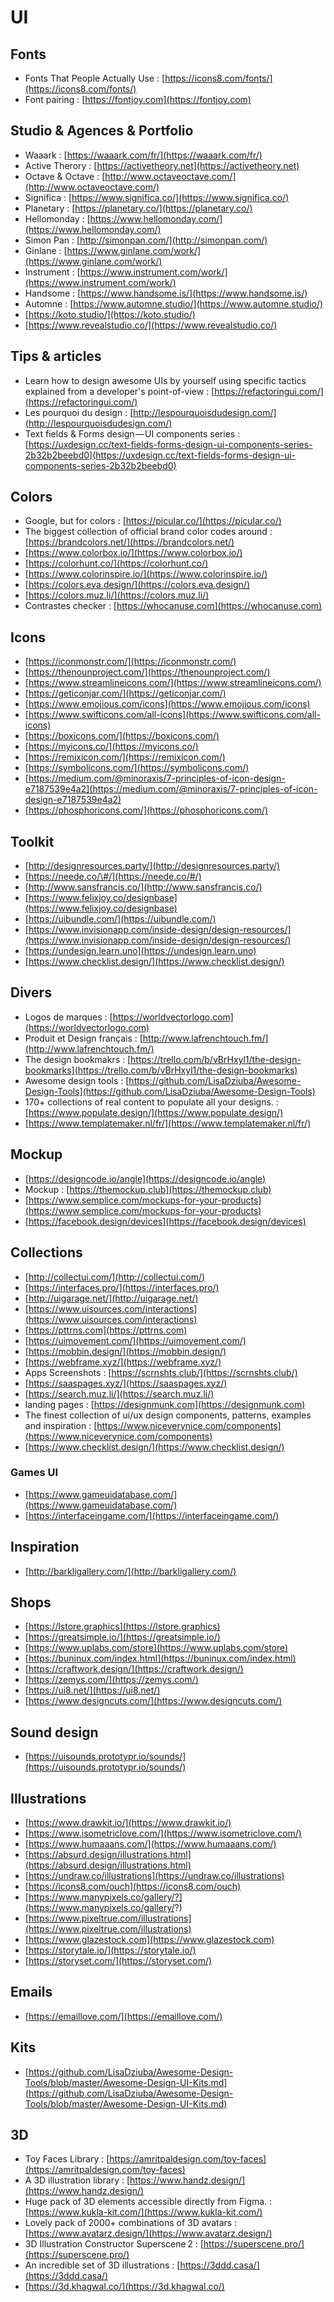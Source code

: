 # UI

## Fonts

* Fonts That People Actually Use : [https://icons8.com/fonts/](https://icons8.com/fonts/)
* Font pairing : [https://fontjoy.com](https://fontjoy.com)

## Studio & Agences & Portfolio

* Waaark : [https://waaark.com/fr/](https://waaark.com/fr/)
* Active Therory : [https://activetheory.net](https://activetheory.net)
* Octave & Octave : [http://www.octaveoctave.com/](http://www.octaveoctave.com/)
* Significa : [https://www.significa.co/](https://www.significa.co/)
* Planetary : [https://planetary.co/](https://planetary.co/)
* Hellomonday : [https://www.hellomonday.com/](https://www.hellomonday.com/)
* Simon Pan : [http://simonpan.com/](http://simonpan.com/)
* Ginlane : [https://www.ginlane.com/work/](https://www.ginlane.com/work/)
* Instrument : [https://www.instrument.com/work/](https://www.instrument.com/work/)
* Handsome : [https://www.handsome.is/](https://www.handsome.is/)
* Automne : [https://www.automne.studio/](https://www.automne.studio/)
* [https://koto.studio/](https://koto.studio/)
* [https://www.revealstudio.co/](https://www.revealstudio.co/)

## Tips & articles

* Learn how to design awesome UIs by yourself using specific tactics explained from a developer's point-of-view : [https://refactoringui.com/](https://refactoringui.com/)
* Les pourquoi du design : [http://lespourquoisdudesign.com/](http://lespourquoisdudesign.com/)
* Text fields & Forms design — UI components series : [https://uxdesign.cc/text-fields-forms-design-ui-components-series-2b32b2beebd0](https://uxdesign.cc/text-fields-forms-design-ui-components-series-2b32b2beebd0)

## Colors

* Google, but for colors : [https://picular.co/](https://picular.co/)
* The biggest collection of official brand color codes around : [https://brandcolors.net/](https://brandcolors.net/)
* [https://www.colorbox.io/](https://www.colorbox.io/)
* [https://colorhunt.co/](https://colorhunt.co/)
* [https://www.colorinspire.io/](https://www.colorinspire.io/)
* [https://colors.eva.design/](https://colors.eva.design/)
* [https://colors.muz.li/](https://colors.muz.li/)
* Contrastes checker : [https://whocanuse.com](https://whocanuse.com)

## Icons

* [https://iconmonstr.com/](https://iconmonstr.com/)
* [https://thenounproject.com/](https://thenounproject.com/)
* [https://www.streamlineicons.com/](https://www.streamlineicons.com/)
* [https://geticonjar.com/](https://geticonjar.com/)
* [https://www.emojious.com/icons](https://www.emojious.com/icons)
* [https://www.swifticons.com/all-icons](https://www.swifticons.com/all-icons)
* [https://boxicons.com/](https://boxicons.com/) 
* [https://myicons.co/](https://myicons.co/)
* [https://remixicon.com/](https://remixicon.com/)
* [https://symbolicons.com/](https://symbolicons.com/)
* [https://medium.com/@minoraxis/7-principles-of-icon-design-e7187539e4a2](https://medium.com/@minoraxis/7-principles-of-icon-design-e7187539e4a2)
* [https://phosphoricons.com/](https://phosphoricons.com/)

## Toolkit

* [http://designresources.party/](http://designresources.party/) 
* [https://neede.co/\#/](https://neede.co/#/)
* [http://www.sansfrancis.co/](http://www.sansfrancis.co/)
* [https://www.felixjoy.co/designbase](https://www.felixjoy.co/designbase)
* [https://uibundle.com/](https://uibundle.com/)
* [https://www.invisionapp.com/inside-design/design-resources/](https://www.invisionapp.com/inside-design/design-resources/)
* [https://undesign.learn.uno](https://undesign.learn.uno)
* [https://www.checklist.design/](https://www.checklist.design/)

## Divers

* Logos de marques : [https://worldvectorlogo.com](https://worldvectorlogo.com)
* Produit et Design français : [http://www.lafrenchtouch.fm/](http://www.lafrenchtouch.fm/)
* The design bookmakrs : [https://trello.com/b/vBrHxyl1/the-design-bookmarks](https://trello.com/b/vBrHxyl1/the-design-bookmarks)
* Awesome design tools : [https://github.com/LisaDziuba/Awesome-Design-Tools](https://github.com/LisaDziuba/Awesome-Design-Tools)
* 170+ collections of real content to populate all your designs.  : [https://www.populate.design/](https://www.populate.design/)
* [https://www.templatemaker.nl/fr/](https://www.templatemaker.nl/fr/)

## Mockup

* [https://designcode.io/angle](https://designcode.io/angle)
* Mockup : [https://themockup.club](https://themockup.club)
* [https://www.semplice.com/mockups-for-your-products](https://www.semplice.com/mockups-for-your-products)
* [https://facebook.design/devices](https://facebook.design/devices)

## Collections

* [http://collectui.com/](http://collectui.com/)
* [https://interfaces.pro/](https://interfaces.pro/)
* [http://uigarage.net/](http://uigarage.net/)
* [https://www.uisources.com/interactions](https://www.uisources.com/interactions)
* [https://pttrns.com](https://pttrns.com)
* [https://uimovement.com/](https://uimovement.com/)
* [https://mobbin.design/](https://mobbin.design/)
* [https://webframe.xyz/](https://webframe.xyz/)
* Apps Screenshots : [https://scrnshts.club/](https://scrnshts.club/)
* [https://saaspages.xyz/](https://saaspages.xyz/)
* [https://search.muz.li/](https://search.muz.li/)
* landing pages : [https://designmunk.com](https://designmunk.com)
* The finest collection of ui/ux design components, patterns, examples and inspiration : [https://www.niceverynice.com/components](https://www.niceverynice.com/components)
* [https://www.checklist.design/](https://www.checklist.design/)

### Games UI

* [https://www.gameuidatabase.com/](https://www.gameuidatabase.com/)
* [https://interfaceingame.com/](https://interfaceingame.com/)

## Inspiration

* [http://barkligallery.com/](http://barkligallery.com/)

## Shops

* [https://lstore.graphics](https://lstore.graphics)
* [https://greatsimple.io/](https://greatsimple.io/)
* [https://www.uplabs.com/store](https://www.uplabs.com/store)
* [https://buninux.com/index.html](https://buninux.com/index.html)
* [https://craftwork.design/](https://craftwork.design/)
* [https://zemys.com/](https://zemys.com/)
* [https://ui8.net/](https://ui8.net/)
* [https://www.designcuts.com/](https://www.designcuts.com/)

## Sound design

* [https://uisounds.prototypr.io/sounds/](https://uisounds.prototypr.io/sounds/)

## Illustrations

* [https://www.drawkit.io/](https://www.drawkit.io/)
* [https://www.isometriclove.com/](https://www.isometriclove.com/)
* [https://www.humaaans.com/](https://www.humaaans.com/)
* [https://absurd.design/illustrations.html](https://absurd.design/illustrations.html)
* [https://undraw.co/illustrations](https://undraw.co/illustrations)
* [https://icons8.com/ouch](https://icons8.com/ouch)
* [https://www.manypixels.co/gallery/?](https://www.manypixels.co/gallery/?)
* [https://www.pixeltrue.com/illustrations](https://www.pixeltrue.com/illustrations)
* [https://www.glazestock.com](https://www.glazestock.com)
* [https://storytale.io/](https://storytale.io/)
* [https://storyset.com/](https://storyset.com/)

## Emails

* [https://emaillove.com/](https://emaillove.com/)

## Kits

* [https://github.com/LisaDziuba/Awesome-Design-Tools/blob/master/Awesome-Design-UI-Kits.md](https://github.com/LisaDziuba/Awesome-Design-Tools/blob/master/Awesome-Design-UI-Kits.md)

## 3D

* Toy Faces Library : [https://amritpaldesign.com/toy-faces](https://amritpaldesign.com/toy-faces)
* A 3D illustration library : [https://www.handz.design/](https://www.handz.design/)
* Huge pack of 3D elements accessible directly from Figma. : [https://www.kukla-kit.com/](https://www.kukla-kit.com/)
* Lovely pack of 2000+ combinations of 3D avatars : [https://www.avatarz.design/](https://www.avatarz.design/)
* 3D Illustration Constructor Superscene 2 : [https://superscene.pro/](https://superscene.pro/)
* An incredible set of 3D illustrations : [https://3ddd.casa/](https://3ddd.casa/)
* [https://3d.khagwal.co/](https://3d.khagwal.co/)

